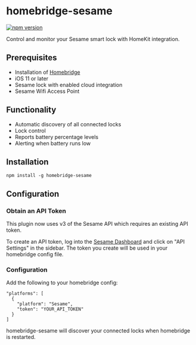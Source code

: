 # homebridge-sesame

[![npm version](http://img.shields.io/npm/v/homebridge-sesame.svg)](https://npmjs.org/package/homebridge-sesame)

Control and monitor your Sesame smart lock with HomeKit integration.

## Prerequisites

* Installation of [Homebridge](https://github.com/nfarina/homebridge)
* iOS 11 or later
* Sesame lock with enabled cloud integration
* Sesame Wifi Access Point

## Functionality

* Automatic discovery of all connected locks
* Lock control
* Reports battery percentage levels
* Alerting when battery runs low

## Installation

```
npm install -g homebridge-sesame
```

## Configuration

### Obtain an API Token

This plugin now uses v3 of the Sesame API which requires an existing API token.

To create an API token, log into the [Sesame Dashboard](https://my.candyhouse.co/) and click on "API Settings" in the sidebar. The token you create will be used in your homebridge config file.

### Configuration

Add the following to your homebridge config:

```
"platforms": [
  {
    "platform": "Sesame",
    "token": "YOUR_API_TOKEN"
  }
]
```

homebridge-sesame will discover your connected locks when homebridge is restarted.